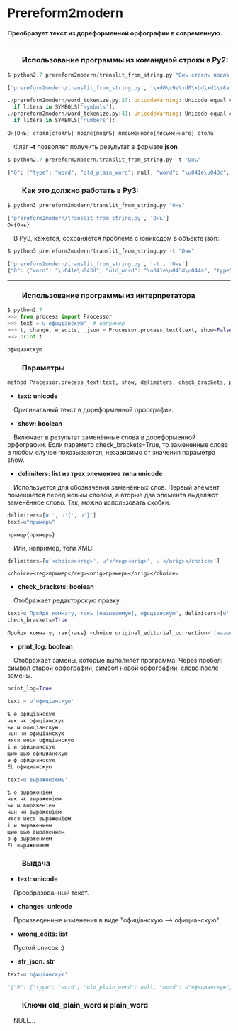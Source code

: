 # Prereform2modern
#### Преобразует текст из дореформенной орфографии в современную.  
---
### &emsp;&emsp;Использование программы из командной строки в Py2:

```python
$ python2.7 prereform2modern/translit_from_string.py "Онъ стоялъ подлѣ письменнаго стола"
```

```python
['prereform2modern/translit_from_string.py', '\xd0\x9e\xd0\xbd\xd1\x8a \xd1\x81\xd1\x82\xd0\xbe\xd1\x8f\xd0\xbb\xd1\x8a \xd0\xbf\xd0\xbe\xd0\xb4\xd0\xbb\xd1\xa3 \xd0\xbf\xd0\xb8\xd1\x81\xd1\x8c\xd0\xbc\xd0\xb5\xd0\xbd\xd0\xbd\xd0\xb0\xd0\xb3\xd0\xbe \xd1\x81\xd1\x82\xd0\xbe\xd0\xbb\xd0\xb0']

./prereform2modern/word_tokenize.py:27: UnicodeWarning: Unicode equal comparison failed to convert both arguments to Unicode - interpreting them as being unequal
  if litera in SYMBOLS['symbols']:
./prereform2modern/word_tokenize.py:41: UnicodeWarning: Unicode equal comparison failed to convert both arguments to Unicode - interpreting them as being unequal
  if litera in SYMBOLS['numbers']:

Он{Онъ} стоял{стоялъ} подле{подлѣ} письменного{письменнаго} стола
```

&emsp;Флаг __-t__ позволяет получить результат в формате __json__
```python
$ python2.7 prereform2modern/translit_from_string.py -t "Онъ"
```

```python
{"0": {"type": "word", "old_plain_word": null, "word": "\u041e\u043d", "old_word": "\u041e\u043d\u044a", "plain_word": null}}
```

### &emsp;&emsp;Как это должно работать в Py3:
```python
$ python3 prereform2modern/translit_from_string.py "Онъ"
```

```python
['prereform2modern/translit_from_string.py', 'Онъ']
Он{Онъ}
```
&emsp;В Py3, кажется, сохраняется проблема с юникодом в объекте json:
```python
$ python3 prereform2modern/translit_from_string.py -t "Онъ"
```
```python
['prereform2modern/translit_from_string.py', '-t', 'Онъ']
{"0": {"word": "\u041e\u043d", "old_word": "\u041e\u043d\u044a", "type": "word", "plain_word": null, "old_plain_word": null}}
```
---
### &emsp;&emsp;Использование программы из интерпретатора


```python
$ python2.7
>>> from process import Processor
>>> text = u'офицiанскую'  # например
>>> t, change, w_edits, _json = Processor.process_text(text, show=False, delimiters=[u'', u'{', u'}'], check_brackets=False, print_log=False)
>>> print t
```
```python
официанскую
```

### &emsp;&emsp;Параметры
```python
method Processor.process_text(text, show, delimiters, check_brackets, print_log=True)
```
* __text: unicode__

&emsp;Оригинальный текст в дореформенной орфографии.

* __show: boolean__

&emsp;Включает в результат заменённые слова в дореформенной орфографии. Если параметр check_brackets=True, то замененные слова в любом случае показываются, независимо от значения параметра show.

* __delimiters: list из трех элементов типа unicode__

&emsp;Используется для обозначения заменённых слов. Первый элемент помещается перед новым словом, а вторые два элемента выделяют заменённое слово. Так, можно использовать скобки:
```python
delimiters=[u'', u'{', u'}']
text=u"примеръ"
```

```
пример{примеръ}
```
&emsp;Или, например, теги XML:
```python
delimiters=[u'<choice><reg>', u'</reg><orig>', u'</orig></choice>']
```
```
<choice><reg>пример</reg><orig>примеръ</orig></choice>
```

* __check_brackets: boolean__

&emsp;Отображает редакторскую правку.
```python
text=u'Пройдя комнату, такъ [называемую], офиціанскую', delimiters=[u'', u'{', u'}']
check_brackets=True
```
```python
Пройдя комнату, так{такъ} <choice original_editorial_correction='[называемую]'><sic></sic><corr>называемую</corr></choice>, официанскую{офицiанскую}
```

* __print_log: boolean__

&emsp;Отображает замены, которые выполняет программа. Через пробел: символ старой орфографии, символ новой орфографии, слово после замены.
```python
print_log=True
```
```python
text = u'офицiанскую'
```
```python
ѣ е офицiанскую
чьк чк офицiанскую
ъи ы офицiанскую
чьн чн офицiанскую
ияся иеся офицiанскую
i и официанскую
щию щью официанскую
ѳ ф официанскую
EL официанскую
````

```python
text=u'выраженіемъ'
```

```python
ѣ е выраженiем
чьк чк выраженiем
ъи ы выраженiем
чьн чн выраженiем
ияся иеся выраженiем
i и выражением
щию щью выражением
ѳ ф выражением
EL выражением
```

### &emsp;&emsp;Выдача
* __text: unicode__

&emsp;Преобразованный текст.

* __changes: unicode__

&emsp;Произведенные изменения в виде "офицiанскую --> официанскую".

* __wrong_edits: list__

&emsp;Пустой список :)

* __str_json: str__
```python
text=u'офицiанскую'
```
```python
'{"0": {"type": "word", "old_plain_word": null, "word": u"официанскую", "old_word": u"офицiанскую", "plain_word": null}}'
```

### &emsp;&emsp;Ключи old_plain_word и plain_word
&emsp;NULL...
